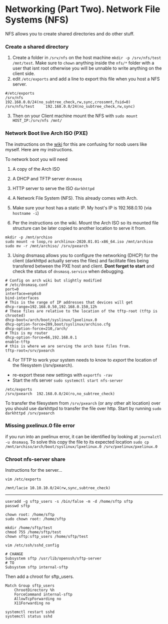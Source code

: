 # Networking (Part Two). Network File Systems (NFS)

NFS allows you to create shared directories and do other stuff.

### Create a shared directory

1. Create a folder in `/srv/nfs` on the host machine `mkdir -p /srv/nfs/test /mnt/test`. Make sure to `chown` anything inside the `nfs/*` folder with a user that isnt root otherwise you will be unnable to write anything on the client side.
2. edit `/etc/exports` and add a line to export this file when you host a NFS server.

```none
#/etc/exports
/srv/nfs        192.168.0.0/24(no_subtree_check,rw,sync,crossmnt,fsid=0)
/srv/nfs/test	  192.168.0.0/24(no_subtree_check,rw,sync)
```

3. Then on your Client machine mount the NFS with `sudo mount HOST_IP:/srv/nfs /mnt/`

### Network Boot live Arch ISO (PXE)

The instructions on the [wiki](https://wiki.archlinux.org/index.php/PXE#Network) for this are confusing for noob users like myself. Here are my instructions.

To network boot you will need

1. A copy of the Arch ISO
2. A DHCP and TFTP server `dnsmasq`
3. HTTP server to serve the ISO `darkhttpd`
4. A Network File System (NFS). This already comes with Arch.

1. Make sure your host has a static IP. My host's IP is 192.168.0.10 (via `hostname -i`)

2. Per the instructions on the wiki. Mount the Arch ISO so its mounted file structure can be later copied to another location to serve it from.

```none
mkdir -p /mnt/archiso
sudo mount -o loop,ro archlinux-2020.01.01-x86_64.iso /mnt/archiso
sudo mv -r /mnt/archiso/ /srv/pxearch
```

3. Using dnsmasq allows you to configure the networking (DHCP) for the client (darkhttpd actually serves the files) and facilitate files being transfered between the PXE host and client. **Dont forget to start** and check the status of `dnsmasq.service` when debugging.

```none
# Config on arch wiki but slightly modified
# /etc/dnsmasq.conf
port=0
interface=enp6s0
bind-interfaces
# This is the range of IP addresses that devices will get
dhcp-range=192.168.0.50,192.168.0.150,12h
# These files are relative to the location of the tftp-root (tftp is chrooted)
dhcp-boot=/arch/boot/syslinux/lpxelinux.0
dhcp-option-force=209,boot/syslinux/archiso.cfg
dhcp-option-force=210,/arch/
# This is my router
dhcp-option-force=66,192.168.0.1
enable-tftp
# this is where we are serving the arch base files from.
tftp-root=/srv/pxearch
```

4. For TFTP to work your system needs to know to *export* the location of the filesystem (/srv/pxearch).

* re-export these new settings with `exportfs -rav`
* Start the nfs server `sudo systemctl start nfs-server`

```none
/etc/exports
/srv/pxearch  192.168.0.0/24(ro,no_subtree_check)
```

To transfer the filesystem from `/srv/pxearch` (or any other alt location) over you should use darkhttpd to transfer the file over http.
Start by running `sudo darkhttpd /srv/pxearch`

### Missing pxelinux.0 file error

if you run into an pxelinux error, it can be identified by looking at `journalctl -u dnsmasq`.
To solve this copy the file to its expected location `sudo cp /mnt/archiso/arch/boot/syslinux/lpxelinux.0 /srv/pxelinux/pxelinux.0`

### Chroot nfs-server share

Instructions for the server...

```none
vim /etc/exports
```

```none
/mnt/lacie 10.10.10.0/24(rw,sync,subtree_check)
```

---

```none
useradd -g sftp_users -s /bin/false -m -d /home/sftp sftp
passwd sftp
```

```none
chown root: /home/sftp
sudo chown root: /home/sftp
```

```none
mkdir /home/sftp/test
chmod 755 /home/sftp/test
chown sftp:sftp_users /home/sftp/test
```

```none
vim /etc/ssh/sshd_config
```

```output
# CHANGE
Subsystem sftp /usr/lib/openssh/sftp-server
# TO
Subsystem sftp internal-sftp
```

Then add a chroot for sftp_users.

```none
Match Group sftp_users
	ChrootDirectory %h
	ForceCommand internal-sftp
	AllowTcpForwarding no
	X11Forwarding no
```

```none
systemctl restart sshd
systemctl status sshd
```
